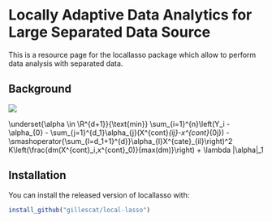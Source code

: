 
<!-- README.md is generated from README.Rmd. Please edit that file -->
Locally Adaptive Data Analytics for Large Separated Data Source
==========

<!-- badges: start -->
<!-- badges: end -->
This is a resource page for the locallasso package which allow to perform data analysis with separated data. 

Background
------------

<img src="https://render.githubusercontent.com/render/math?math=e^{i \pi} = -1">

\underset{\alpha \in \R^{d+1}}{\text{min}} \sum_{i=1}^{n}\left(Y_i - \alpha_{0} - \sum_{j=1}^{d_1}\alpha_{j}(X^{cont}_{ij}-x^{cont}_{0j}) -\smashoperator{\sum_{l=d_1+1}^{d}}\alpha_{l}X^{cate}_{il}\right)^2 K\left(\frac{dm(X^{cont}_i,x^{cont}_0)}{max(dm)}\right) + \lambda |\alpha|_1

Installation
------------

You can install the released version of locallasso with:

``` r
install_github("gillescat/local-lasso")
```
